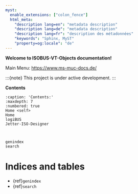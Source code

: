 ```yaml
---
myst:
  enable_extensions: ["colon_fence"]
  html_meta:
    "description lang=en": "metadata description"
    "description lang=de": "metadata description"
    "description lang=fr": "description des métadonnées"
    "keywords": "Sphinx, MyST"
    "property=og:locale": "de"
---
```


**Welcome to ISOBUS-VT-Objects documentation!**

Main Menu: <https://www.ms-muc-docs.de/>

:::{note}
This project is under active development.
:::

**Contents**

```{toctree}
:caption: 'Contents:'
:maxdepth: 7
:numbered: true
Home <self>
Home
logiBUS
Jetter-ISO-Designer



genindex
search
```

# Indices and tables

- {ref}`genindex`
- {ref}`search`
